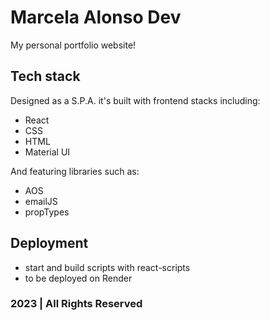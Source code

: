 # Marcela Alonso Dev

My personal portfolio website!

## Tech stack

Designed as a S.P.A. it's built with frontend stacks including:

- React
- CSS
- HTML
- Material UI

And featuring libraries such as:

- AOS
- emailJS
- propTypes

## Deployment

- start and build scripts with react-scripts
- to be deployed on Render

### 2023 | All Rights Reserved
